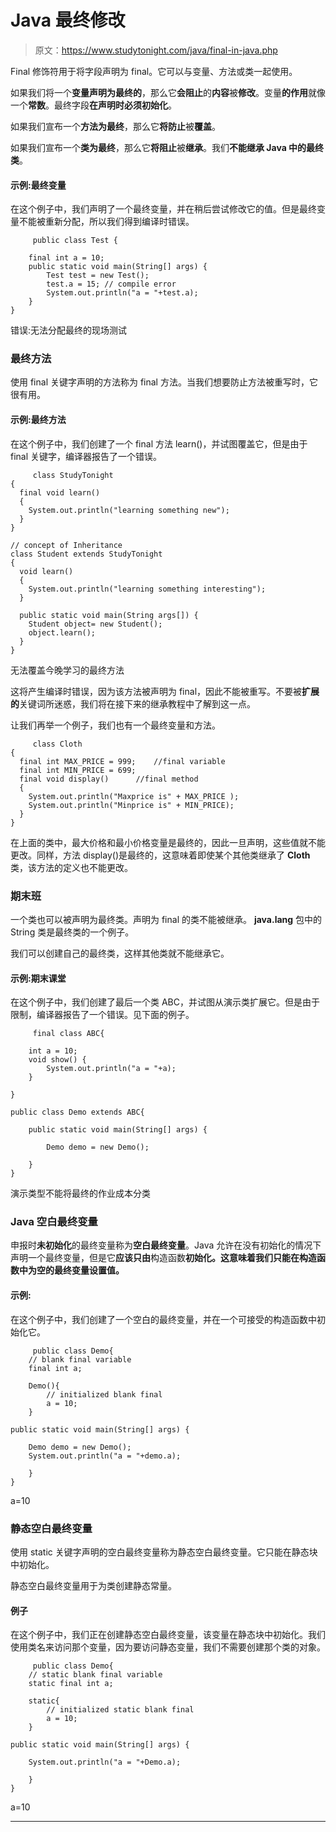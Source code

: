 # Java 最终修改

> 原文：<https://www.studytonight.com/java/final-in-java.php>

Final 修饰符用于将字段声明为 final。它可以与变量、方法或类一起使用。

如果我们将一个**变量声明为最终的**，那么它**会阻止**的**内容**被**修改**。变量**的作用**就像一个**常数**。最终字段**在声明时必须初始化**。

如果我们宣布一个**方法为最终**，那么它**将防止**被**覆盖**。

如果我们宣布一个**类为最终**，那么它**将阻止**被**继承**。我们**不能继承 Java 中的最终类**。

#### 示例:最终变量

在这个例子中，我们声明了一个最终变量，并在稍后尝试修改它的值。但是最终变量不能被重新分配，所以我们得到编译时错误。

```
	 public class Test {

	final int a = 10;
	public static void main(String[] args) {
		Test test = new Test();
		test.a = 15; // compile error
		System.out.println("a = "+test.a);
	}
} 

```

错误:无法分配最终的现场测试

### 最终方法

使用 final 关键字声明的方法称为 final 方法。当我们想要防止方法被重写时，它很有用。

#### 示例:最终方法

在这个例子中，我们创建了一个 final 方法 learn()，并试图覆盖它，但是由于 final 关键字，编译器报告了一个错误。

```
	 class StudyTonight
{
  final void learn()
  {
    System.out.println("learning something new");
  }
}

// concept of Inheritance
class Student extends StudyTonight
{
  void learn()
  {
    System.out.println("learning something interesting");
  }

  public static void main(String args[]) {
    Student object= new Student();
    object.learn();
  }
} 

```

无法覆盖今晚学习的最终方法

这将产生编译时错误，因为该方法被声明为 final，因此不能被重写。不要被**扩展的**关键词所迷惑，我们将在接下来的继承教程中了解到这一点。

让我们再举一个例子，我们也有一个最终变量和方法。

```
	 class Cloth
{
  final int MAX_PRICE = 999;    //final variable
  final int MIN_PRICE = 699;
  final void display()      //final method
  {
    System.out.println("Maxprice is" + MAX_PRICE );
    System.out.println("Minprice is" + MIN_PRICE);
  }
} 

```

在上面的类中，最大价格和最小价格变量是最终的，因此一旦声明，这些值就不能更改。同样，方法 display()是最终的，这意味着即使某个其他类继承了 **Cloth** 类，该方法的定义也不能更改。

### 期末班

一个类也可以被声明为最终类。声明为 final 的类不能被继承。 **java.lang** 包中的 String 类是最终类的一个例子。

我们可以创建自己的最终类，这样其他类就不能继承它。

#### 示例:期末课堂

在这个例子中，我们创建了最后一个类 ABC，并试图从演示类扩展它。但是由于限制，编译器报告了一个错误。见下面的例子。

```
	 final class ABC{

	int a = 10;
	void show() {
		System.out.println("a = "+a);
	}

}

public class Demo extends ABC{

	public static void main(String[] args) {

		Demo demo = new Demo();

	}
} 

```

演示类型不能将最终的作业成本分类

### Java 空白最终变量

申报时**未初始化**的最终变量称为**空白最终变量**。Java 允许在没有初始化的情况下声明一个最终变量，但是它**应该只由**构造函数**初始化。这意味着我们只能在构造函数中为空的最终变量设置值。**

#### 示例:

在这个例子中，我们创建了一个空白的最终变量，并在一个可接受的构造函数中初始化它。

```
	 public class Demo{
	// blank final variable
	final int a;

	Demo(){
		// initialized blank final
		a = 10;
	}

public static void main(String[] args) {

	Demo demo = new Demo();
	System.out.println("a = "+demo.a);

	}
} 

```

a=10

### 静态空白最终变量

使用 static 关键字声明的空白最终变量称为静态空白最终变量。它只能在静态块中初始化。

静态空白最终变量用于为类创建静态常量。

#### 例子

在这个例子中，我们正在创建静态空白最终变量，该变量在静态块中初始化。我们使用类名来访问那个变量，因为要访问静态变量，我们不需要创建那个类的对象。

```
	 public class Demo{
	// static blank final variable
	static final int a;

	static{
		// initialized static blank final
		a = 10;
	}

public static void main(String[] args) {

	System.out.println("a = "+Demo.a);

	}
} 

```

a=10

* * *
